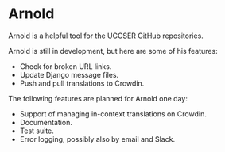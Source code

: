 # Arnold

Arnold is a helpful tool for the UCCSER GitHub repositories.

Arnold is still in development, but here are some of his features:

- Check for broken URL links.
- Update Django message files.
- Push and pull translations to Crowdin.

The following features are planned for Arnold one day:

- Support of managing in-context translations on Crowdin.
- Documentation.
- Test suite.
- Error logging, possibly also by email and Slack. 
